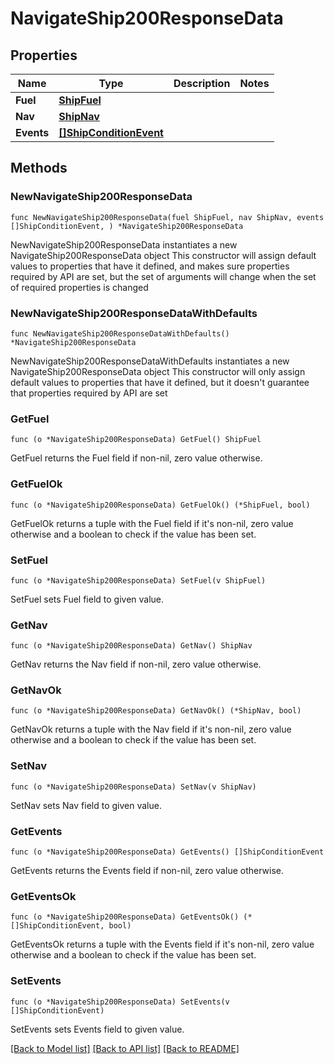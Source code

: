 # NavigateShip200ResponseData

## Properties

Name | Type | Description | Notes
------------ | ------------- | ------------- | -------------
**Fuel** | [**ShipFuel**](ShipFuel.md) |  | 
**Nav** | [**ShipNav**](ShipNav.md) |  | 
**Events** | [**[]ShipConditionEvent**](ShipConditionEvent.md) |  | 

## Methods

### NewNavigateShip200ResponseData

`func NewNavigateShip200ResponseData(fuel ShipFuel, nav ShipNav, events []ShipConditionEvent, ) *NavigateShip200ResponseData`

NewNavigateShip200ResponseData instantiates a new NavigateShip200ResponseData object
This constructor will assign default values to properties that have it defined,
and makes sure properties required by API are set, but the set of arguments
will change when the set of required properties is changed

### NewNavigateShip200ResponseDataWithDefaults

`func NewNavigateShip200ResponseDataWithDefaults() *NavigateShip200ResponseData`

NewNavigateShip200ResponseDataWithDefaults instantiates a new NavigateShip200ResponseData object
This constructor will only assign default values to properties that have it defined,
but it doesn't guarantee that properties required by API are set

### GetFuel

`func (o *NavigateShip200ResponseData) GetFuel() ShipFuel`

GetFuel returns the Fuel field if non-nil, zero value otherwise.

### GetFuelOk

`func (o *NavigateShip200ResponseData) GetFuelOk() (*ShipFuel, bool)`

GetFuelOk returns a tuple with the Fuel field if it's non-nil, zero value otherwise
and a boolean to check if the value has been set.

### SetFuel

`func (o *NavigateShip200ResponseData) SetFuel(v ShipFuel)`

SetFuel sets Fuel field to given value.


### GetNav

`func (o *NavigateShip200ResponseData) GetNav() ShipNav`

GetNav returns the Nav field if non-nil, zero value otherwise.

### GetNavOk

`func (o *NavigateShip200ResponseData) GetNavOk() (*ShipNav, bool)`

GetNavOk returns a tuple with the Nav field if it's non-nil, zero value otherwise
and a boolean to check if the value has been set.

### SetNav

`func (o *NavigateShip200ResponseData) SetNav(v ShipNav)`

SetNav sets Nav field to given value.


### GetEvents

`func (o *NavigateShip200ResponseData) GetEvents() []ShipConditionEvent`

GetEvents returns the Events field if non-nil, zero value otherwise.

### GetEventsOk

`func (o *NavigateShip200ResponseData) GetEventsOk() (*[]ShipConditionEvent, bool)`

GetEventsOk returns a tuple with the Events field if it's non-nil, zero value otherwise
and a boolean to check if the value has been set.

### SetEvents

`func (o *NavigateShip200ResponseData) SetEvents(v []ShipConditionEvent)`

SetEvents sets Events field to given value.



[[Back to Model list]](../README.md#documentation-for-models) [[Back to API list]](../README.md#documentation-for-api-endpoints) [[Back to README]](../README.md)


